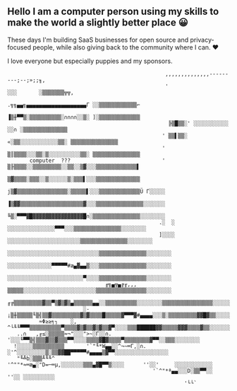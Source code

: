 ## Hello I am a computer person using my skills to make the world a slightly better place 😀

These days I'm building SaaS businesses for open source and privacy-focused people, while also giving back to the community where I can.
♥️



I love everyone but especially puppies and my sponsors.


                                                                                                     
                                                      ,,,,,,,,,,,,,,---------;--;»;;╖,                
                                                      '                 ░░░       ░▒▒▒▒▒▒▒╦╦,
                                                       .╗╗▄▄╗▄▄▄▄▄▄▄▄▄▄▄▄▄▄▄▄▄▄▄Γ ░░▒▒▒▒▒▒▒▒▒▒▒▒⌐
                                                       ▐▒╫▀▀▒░▒▒▒▒▒▒▒▒▒▒░∩∩∩∩░░▒░ ]░▒▒▒▒▒▒▒▒▒▒▒▒▒
                                                       ╠▒█▒▒░' ░░░░░░░░░░░    ░░∩ ░▒▒▒▒▒▒▒▒▒▒▒▒▒▒
                                                     ' ▒▒▌▒▒░ «░▒▒░░░░░░░░░░░░▒▒░ ▒▒▒▒▒▒▒▒▒▒▒▒▒▒▒
                                                     ' ▒║▒▒▒▒░░░▒▒░▒░░░░░░░░░░▒▒░ ▒▒▒▒▒▒▒▒▒▒▒▒▒▒▒
           computer  ???                             ' ▒╟▒▒▒▒░░▒▒▒▒▒▒▒▒▒░░▒▒░░▒▓░░░▒▒▒▒▒▒▒▒▒▒▒▒▒▌
                                                       ▒▓▒▒▒▒░▒▒▒░░▒░░░░░░▒░▒▒▒▌░░░▒▒▒▒▒▒▒▒▒▒▒▒▒▒
                                                      j▒▓▒▒▒▒▒▒▒▒▒▒▒▒▒▒▒▒░▒▒▒▒▒▌░░░▒▒▒▒▒▒▒▒▒▒▒▒▒Ü Γ░░░░░
                                                      ▐▒▓▓▒▒▒▒▒▒▒▒▒▒▒▒▒▒▒▒▒▒▒▒▓░░░▒▒▒▒▒▒▒▒▒▒▒▒▒▒▒░░░░░░░
                                                      ╚▒░▀▀▀▓█▓▓▓▓▓▓▓▓▓▓▓▓▓▓▓▓█∩░▒▒▒▒▒▒▒▒▒▒▒▒▒▒▒░░░░░░░░
                                                    .░  ░   ░░░░░░░░░░░░░░░▀▀▀░░░▒▒▒▒▒▒▒▒▒▒▒▒▒▒▒░░░░░░░░
                                                    ]░░░░ ░░░░░░░░░░░░░░░░░░░░░░░▒▒▒▒▒▒▒▒▒▒▒▒▒▒▒░░░░░░░░
                                                    ░░░░░░░░░░░░░░░░░░░░░░░░░░░░░▒▒▒▒▒▒▒▒▒▒▒▒▒▒▒░░░░░░░░
                                                    ░░░░░░░░░░░░░░▀▀▀▀▀#æ▄▓▄▄▒░░░▒▒▒▒▒▒▒▒▒▒▒▒▒▒▒░░░░░░░░
                                                    ░░░░░░░░░░░░░░░░░░░░░░░░▀░░░░▒▒▒▒▒▒▒▒▒▒▒▒▒▒▒░░░░░░░░
                                   ╓╗▄╦▄╔╓,,,       ▒▒▒▒▒░░░░░░░░░░░░░░░░░░░░░░░▒▒▒▒▒▒▒▒▒▒▒▒▒▒▒▒░░░░░░░░
                               ╓╔▒▒▒▒▒▒▒▒▒▓▒▒▀▒▓▒▓▒▄▒▒▒▒▒▒▄▄░░▒▒▒▒▒▒▒▒▒▒░░░░░░░░▒▒▒▒▒▒▒▒▒▒▒▒▒▒▒▒░░░░░░░░
                            ░-¡▒╫▒▒▒▒▒╙▒╣▒▒▓▒▒▒▒▒▒▒▒▒▓▒▓▒▒▒▒█▒▒▒▒▒▓▀▀▀▓#▄▄▄▄░░░▒░▒▒▒▒▒▒▒▒▒▓▓█▓▒▒░░░░░░░░
              ≈Φ≥≥╕┐    ░,      ^└╙╙▀▀▀▒▒▒▒▒▒▒▒▒▒▀▒▒▒▒▓▒▓▒▒▓▒▓▒▒▓▀░░░░▒▒▒██████▓▓▒▒▒▒▒▓▓▓▒▒▒▒▓▒▒░░░░░░░░
       ..∩   ,╓≤░▒▒▒▒▒≈¬"░░░">~░Γ░░∩.      '░░░╙▀▀▒╣▒▒▒▓▒▒▓▒▒▒▀▀░░░░▒▒▒▒▓█▓▒▒▒▒▀▒▒▒▒▒▒▒▒▓▀▀░░▒▒▒░░░░░░░░
      !░░░░░▒▒▒▒▒▒▒▒▒▒       '`"╙*W▄▄░░^¬~═Γ,░∩.     ░'^░░░░░░░░░▒░▒▒▓▓██▀▀▀▀▀#▄▄▄▄▒▓▀▀░░░░░░░░░░░░░░░░░
       "╙╩b░▒▒▒╨╙╙^                    '^""*≈═æ▄░"D=─═µ,░░░░░░░▒▒▒▄▓█▀▀▒░░░░      ''░░'     ░░░░░░░░░░░░
                                                  '`^"*ª▄▄░░░D░▒▒▀▀░░                    ''░░ ░░░░░░░░░░
                                                            '└└`
